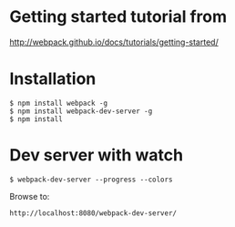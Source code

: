 # Getting started tutorial from

http://webpack.github.io/docs/tutorials/getting-started/

# Installation

    $ npm install webpack -g
    $ npm install webpack-dev-server -g
    $ npm install

# Dev server with watch

    $ webpack-dev-server --progress --colors

Browse to:

    http://localhost:8080/webpack-dev-server/